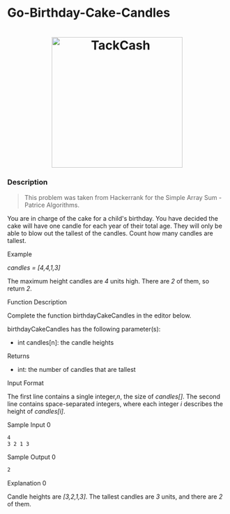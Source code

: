 # Go-Birthday-Cake-Candles

<h1 align="center">
  <img alt="TackCash" title="TackCash" src="https://user-images.githubusercontent.com/1194257/65596422-1cef2080-df97-11e9-9abb-a225204d1805.png" width="300px"/>
</h1>

### Description

> This problem was taken from Hackerrank for the Simple Array Sum - Patrice Algorithms.

You are in charge of the cake for a child's birthday. You have decided the cake will have one candle for each year of their total age. They will only be able to blow out the tallest of the candles. Count how many candles are tallest.

Example

*candles = [4,4,1,3]*

The maximum height candles are *4* units high. There are *2* of them, so return *2*.

Function Description

Complete the function birthdayCakeCandles in the editor below.

birthdayCakeCandles has the following parameter(s):

 - int candles[n]: the candle heights

Returns

 - int: the number of candles that are tallest
 
Input Format

The first line contains a single integer,*n*, the size of *candles[]*.
The second line contains  space-separated integers, where each integer *i* describes the height of *candles[i]*.

Sample Input 0

```bash
4
3 2 1 3
```

Sample Output 0

```bash
2
```

Explanation 0

Candle heights are *[3,2,1,3]*. The tallest candles are *3* units, and there are *2* of them.
